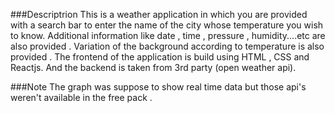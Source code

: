 ###Descriptrion
This is a weather application in which you are provided with a search bar to enter the name of the city whose temperature you wish to know. 
Additional information like date , time , pressure , humidity....etc are also provided .
Variation of the background according to temperature is also provided .
The frontend of the application is build using HTML , CSS and Reactjs. And the backend is taken from 3rd party (open weather api).


###Note
The graph was suppose to show real time data but those api's weren't available in the free pack . 
